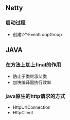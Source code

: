 ## Netty

### 启动过程

* 创建2个EventLoopGroup

## JAVA

### 在方法上加上final的作用

* 防止子类继承父类
* 加快编译器执行效率

### java原生的http请求的方式

* HttpUrlConnection
* HttpClient